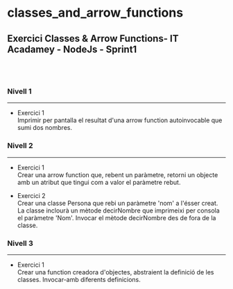 # classes_and_arrow_functions
## Exercici Classes &amp; Arrow Functions- IT Acadamey - NodeJs - Sprint1
<br>
<br>


### Nivell 1
---
- Exercici 1  
Imprimir per pantalla el resultat d'una arrow function autoinvocable que sumi dos nombres.

### Nivell 2
---
- Exercici 1  
Crear una arrow function que, rebent un paràmetre, retorni un objecte amb un atribut que tingui com a valor el paràmetre rebut.

- Exercici 2  
Crear una classe Persona que rebi un paràmetre 'nom' a l'ésser creat. La classe inclourà un mètode decirNombre que imprimeixi per consola el paràmetre 'Nom'. Invocar el mètode decirNombre des de fora de la classe.
### Nivell 3
---
- Exercici 1  
Crear una function creadora d'objectes, abstraient la definició de les classes. Invocar-amb diferents definicions.